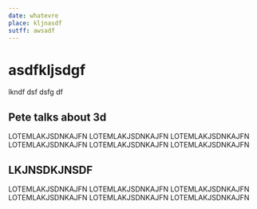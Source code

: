 ```yaml
---
date: whatevre
place: kljnasdf
sutff: awsadf
---
```


# asdfkljsdgf

lkndf
dsf
dsfg
df


## Pete talks about 3d

LOTEMLAKJSDNKAJFN LOTEMLAKJSDNKAJFN LOTEMLAKJSDNKAJFN LOTEMLAKJSDNKAJFN LOTEMLAKJSDNKAJFN LOTEMLAKJSDNKAJFN 


## LKJNSDKJNSDF

LOTEMLAKJSDNKAJFN LOTEMLAKJSDNKAJFN LOTEMLAKJSDNKAJFN LOTEMLAKJSDNKAJFN LOTEMLAKJSDNKAJFN LOTEMLAKJSDNKAJFN 
